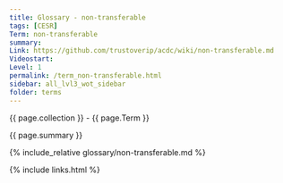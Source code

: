 ```yaml
---
title: Glossary - non-transferable
tags: [CESR]
Term: non-transferable
summary: 
Link: https://github.com/trustoverip/acdc/wiki/non-transferable.md
Videostart: 
Level: 1
permalink: /term_non-transferable.html
sidebar: all_lvl3_wot_sidebar
folder: terms
---
```


{{ page.collection }} - {{ page.Term }}

   {{ page.summary }}

{% include_relative glossary/non-transferable.md %}

 {% include links.html %} 
